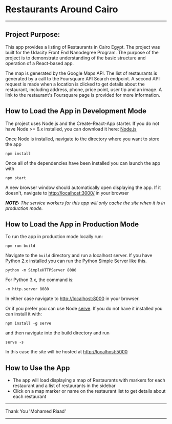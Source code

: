 # Restaurants Around Cairo
---

## Project Purpose:

This app provides a listing of Restaurants in Cairo Egypt.  The project was built for the Udacity Front End Nanodegree Program. The purpose of the project is to demonstrate understanding of the basic structure and operation of a React-based app.

The map is generated by the Google Maps API.  The list of restaurants is generated by a call to the Foursquare API Search endpoint. A second API request is made when a location is clicked to get details about the restaurant, including address, phone, price point, user tip and an image. A link to the restaurant's Foursquare page is provided for more information.

## How to Load the App in Development Mode

The project uses Node.js and the Create-React-App starter.  If you do not have Node >= 6.x installed, you can download it here: [Node.js](https://nodejs.org/en/)

Once Node is installed, navigate to the directory where you want to store the app
```
npm install
```
Once all of the dependencies have been installed you can launch the app with
```
npm start
```

A new browser window should automatically open displaying the app.  If it doesn't, navigate to [http://localhost:3000/](http://localhost:3000/) in your browser

***NOTE:*** *The service workers for this app will only cache the site when it is in production mode.*

## How to Load the App in Production Mode

To run the app in production mode locally run:
```
npm run build
```
Navigate to the `build` directory and run a localhost server.  If you have Python 2.x installed you can run the Python Simple Server like this.
```
python -m SimpleHTTPServer 8080
```
For Python 3.x, the command is:
```
-m http.server 8080
```
In either case navigate to [http://localhost:8000](http://localhost:8000) in your browser.

Or if you prefer you can use Node [serve](https://github.com/zeit/serve).  If you do not have it installed you can install it with:
```
npm install -g serve
```
and then navigate into the build directory and run
```
serve -s
```
In this case the site will be hosted at [http://localhost:5000](http://localhost:5000)

## How to Use the App
* The app will load displaying a map of Restaurants with markers for each restaurant and a list of restaurants in the sidebar
* Click on a map marker or name on the restaurant list to get details about each restaurant


*******************************************************

Thank You  'Mohamed Riaad'

*******************************************************
